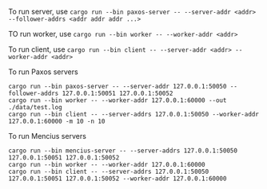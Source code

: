 To run server, use `cargo run --bin paxos-server -- --server-addr <addr> --follower-addrs <addr addr addr ...>`

TO run worker, use `cargo run --bin worker -- --worker-addr <addr>`

To run client, use `cargo run --bin client -- --server-addr <addr> --worker-addr <addr>`

To run Paxos servers
```
cargo run --bin paxos-server -- --server-addr 127.0.0.1:50050 --follower-addrs 127.0.0.1:50051 127.0.0.1:50052
cargo run --bin worker -- --worker-addr 127.0.0.1:60000 --out ./data/test.log
cargo run --bin client -- --server-addrs 127.0.0.1:50050 --worker-addr 127.0.0.1:60000 -m 10 -n 10
```

To run Mencius servers
```
cargo run --bin mencius-server -- --server-addrs 127.0.0.1:50050 127.0.0.1:50051 127.0.0.1:50052
cargo run --bin worker -- --worker-addr 127.0.0.1:60000
cargo run --bin client -- --server-addrs 127.0.0.1:50050 127.0.0.1:50051 127.0.0.1:50052 --worker-addr 127.0.0.1:60000
```